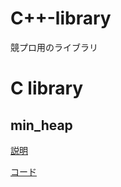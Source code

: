 # C++-library
競プロ用のライブラリ


# C library

## min_heap

[説明](https://github.com/harurunrunrun/c-library/blob/main/explain/min_heap.md)

[コード](https://github.com/harurunrunrun/c-library/blob/main/library/min_heap.c)
